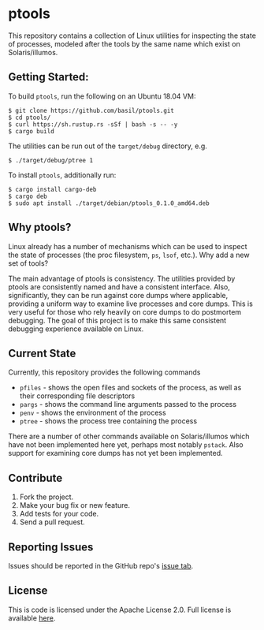 # ptools

This repository contains a collection of Linux utilities for inspecting the
state of processes, modeled after the tools by the same name which exist on
Solaris/illumos.

## Getting Started:

To build `ptools`, run the following on an Ubuntu 18.04 VM:

    $ git clone https://github.com/basil/ptools.git
    $ cd ptools/
    $ curl https://sh.rustup.rs -sSf | bash -s -- -y
    $ cargo build

The utilities can be run out of the `target/debug` directory, e.g.

    $ ./target/debug/ptree 1

To install `ptools`, additionally run:

    $ cargo install cargo-deb
    $ cargo deb
    $ sudo apt install ./target/debian/ptools_0.1.0_amd64.deb

## Why ptools?

Linux already has a number of mechanisms which can be used to inspect the state
of processes (the proc filesystem, `ps`, `lsof`, etc.). Why add a new set of
tools?

The main advantage of ptools is consistency. The utilities provided by ptools
are consistently named and have a consistent interface. Also, significantly,
they can be run against core dumps where applicable, providing a uniform way to
examine live processes and core dumps. This is very useful for those who rely
heavily on core dumps to do postmortem debugging. The goal of this project is
to make this same consistent debugging experience available on Linux.

## Current State

Currently, this repository provides the following commands

* `pfiles` - shows the open files and sockets of the process, as well as their
   corresponding file descriptors
* `pargs` - shows the command line arguments passed to the process
* `penv` - shows the environment of the process
* `ptree` - shows the process tree containing the process

There are a number of other commands available on Solaris/illumos which have not
been implemented here yet, perhaps most notably `pstack`. Also support for
examining core dumps has not yet been implemented.

## Contribute

1.  Fork the project.
2.  Make your bug fix or new feature.
3.  Add tests for your code.
4.  Send a pull request.

## Reporting Issues

Issues should be reported in the GitHub repo's [issue tab](https://github.com/basil/ptools/issues).

## License

This is code is licensed under the Apache License 2.0. Full license is
available [here](./LICENSE).

